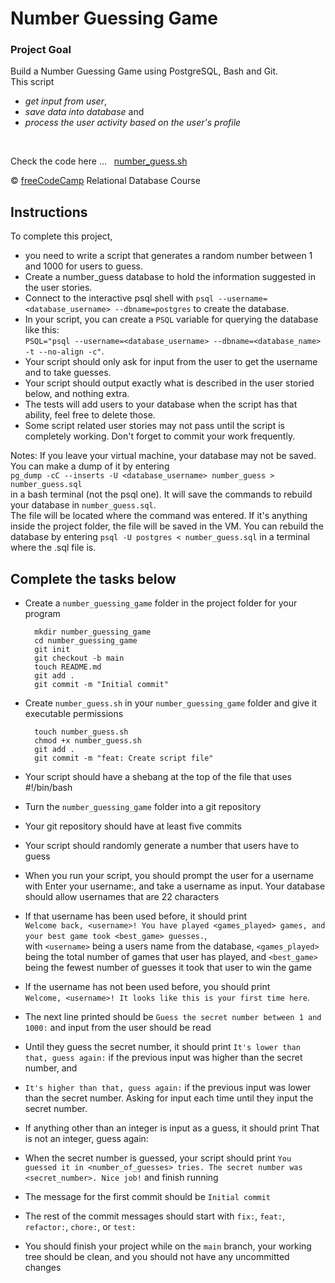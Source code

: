 # Number Guessing Game

### Project Goal
Build a Number Guessing Game using PostgreSQL, Bash and Git. <br/>
This script 
  - *get input from user*,
  - *save data into database* and
  - *process the user activity based on the user's profile*
<br/>

Check the code here ... &nbsp; [number_guess.sh](number_guess.sh) <br/>

:copyright: [freeCodeCamp](https://www.freecodecamp.org/learn/relational-database/) Relational Database Course  <br/>

## Instructions
To complete this project, 
- you need to write a script that generates a random number between 1 and 1000 for users to guess. 
- Create a number_guess database to hold the information suggested in the user stories.
- Connect to the interactive psql shell with `psql --username=<database_username> --dbname=postgres` to create the database.
- In your script, you can create a `PSQL` variable for querying the database like this: <br/> `PSQL="psql --username=<database_username> --dbname=<database_name> -t --no-align -c"`.
- Your script should only ask for input from the user to get the username and to take guesses.
- Your script should output exactly what is described in the user storied below, and nothing extra.
- The tests will add users to your database when the script has that ability, feel free to delete those.
- Some script related user stories may not pass until the script is completely working. Don't forget to commit your work frequently.

Notes:
If you leave your virtual machine, your database may not be saved. You can make a dump of it by entering <br/> `pg_dump -cC --inserts -U <database_username> number_guess > number_guess.sql` <br/> in a bash terminal (not the psql one). It will save the commands to rebuild your database in `number_guess.sql`.  <br/>
The file will be located where the command was entered. If it's anything inside the project folder, the file will be saved in the VM. You can rebuild the database by entering `psql -U postgres < number_guess.sql` in a terminal where the .sql file is.


## Complete the tasks below

- Create a `number_guessing_game` folder in the project folder for your program
  ~~~
    mkdir number_guessing_game
    cd number_guessing_game
    git init
    git checkout -b main
    touch README.md 
    git add .
    git commit -m "Initial commit"
  ~~~

- Create `number_guess.sh` in your `number_guessing_game` folder and give it executable permissions
  ~~~
    touch number_guess.sh
    chmod +x number_guess.sh
    git add .
    git commit -m "feat: Create script file"
  ~~~

- Your script should have a shebang at the top of the file that uses #!/bin/bash

- Turn the `number_guessing_game` folder into a git repository

- Your git repository should have at least five commits

- Your script should randomly generate a number that users have to guess

- When you run your script, you should prompt the user for a username with Enter your username:, and take a username as input. Your database should allow usernames that are 22 characters

- If that username has been used before, it should print <br/>
  `Welcome back, <username>! You have played <games_played> games, and your best game took <best_game> guesses.`, <br/>
  with `<username>` being a users name from the database, `<games_played>` being the total number of games that user has played, and `<best_game>` being the fewest number of guesses it took that user to win the game

- If the username has not been used before, you should print <br/>
  `Welcome, <username>! It looks like this is your first time here`.

- The next line printed should be `Guess the secret number between 1 and 1000:` and input from the user should be read

- Until they guess the secret number, it should print `It's lower than that, guess again:` if the previous input was higher than the secret number, and
- `It's higher than that, guess again:` if the previous input was lower than the secret number. Asking for input each time until they input the secret number.

- If anything other than an integer is input as a guess, it should print   That is not an integer, guess again:  

- When the secret number is guessed, your script should print `You guessed it in <number_of_guesses> tries. The secret number was <secret_number>. Nice job!` and finish running

- The message for the first commit should be `Initial commit`

- The rest of the commit messages should start with `fix:`, `feat:`, `refactor:`, `chore:`, or `test:`

- You should finish your project while on the `main` branch, your working tree should be clean, and you should not have any uncommitted changes

  <br/>
